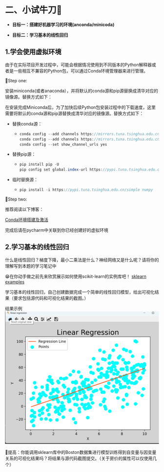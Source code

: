 # 二、小试牛刀🎈

- **目标一：搭建好机器学习的环境(anconda/minicoda)**

- **目标二：学习基本的线性回归**

## **1.学会使用虚拟环境**

由于在实际项目开发过程中，可能会根据情况使用到不同版本的Python解释器或者是一些相互不兼容的Python包，可以通过Conda环境管理器来进行管理。

🎉Step one:

安装miniconda(或者anaconda），并将默认的conda源和pip源替换成清华对应的镜像源。替换方式如下：

在安装完成Miniconda后，为了加快后续Python包安装过程中的下载速度，这里需要将默认的conda源和pip源替换成清华对应的镜像源。替换方式如下：

- 替换conda源：

  - ```Java
    conda config --add channels https://mirrors.tuna.tsinghua.edu.cn/anaconda/pkgs/free/
    conda config --add channels https://mirrors.tuna.tsinghua.edu.cn/anaconda/pkgs/main/
    conda config --set show_channel_urls yes
    ```

- 替换pip源：

  - ```Java
    pip install pip -U
    pip config set global.index-url https://pypi.tuna.tsinghua.edu.cn/simple
    ```

- 临时替换源：

  - ```Java
    pip install -i https://pypi.tuna.tsinghua.edu.cn/simple numpy
    ```

🎉Step two:

推荐阅读以下博客：

[Conda环境搭建及激活](https://blog.csdn.net/ThomasCai001/article/details/122802274?spm=1001.2014.3001.5506)

完成后请在pycharm中关联到你已经创建好的虚拟环境

## **2.学习基本的线性回归**

什么是线性回归？梯度下降，最小二乘法是什么？神经网络又是什么呢？请将你的理解写到本题的学习笔记中

😁在你动手做之前先来欣赏展示如何使用scikit-learn的实例库吧！ [sklearn examples](https://scikit-learn.org/stable/auto_examples/index.html#)

学习基本的线性回归，自己创建数据完成一个简单的线性回归模型，给出可视化结果（要求包括源代码和可视化结果的截图。）

结果示例
![alt text](png1.png)

🏅提高：你能调用sklearn库中的Boston数据集进行模型训练得到自变量与因变量关系的可视化结果吗？将结果与源代码截图提交。（关于房价的属性可以仅使用几个）
